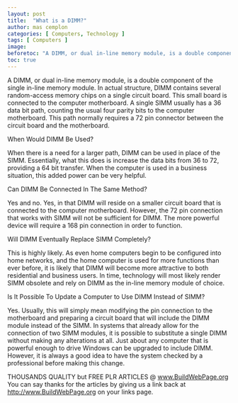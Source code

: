 ```yaml
---
layout: post
title:  "What is a DIMM?"
author: mas cemplon
categories: [ Computers, Technology ]
tags: [ Computers ]
image: 
beforetoc: "A DIMM, or dual in-line memory module, is a double component of the single in-line memory module.."
toc: true
---
```



A DIMM, or dual in-line memory module, is a double component of the single in-line memory module. In actual structure, DIMM contains several random-access memory chips on a single circuit board. This small board is connected to the computer motherboard. A single SIMM usually has a 36 data bit path, counting the usual four parity bits to the computer motherboard. This path normally requires a 72 pin connector between the circuit board and the motherboard. 

When Would DIMM Be Used?

When there is a need for a larger path, DIMM can be used in place of the SIMM. Essentially, what this does is increase the data bits from 36 to 72, providing a 64 bit transfer. When the computer is used in a business situation, this added power can be very helpful.

Can DIMM Be Connected In The Same Method?

Yes and no. Yes, in that DIMM will reside on a smaller circuit board that is connected to the computer motherboard. However, the 72 pin connection that works with SIMM will not be sufficient for DIMM. The more powerful device will require a 168 pin connection in order to function.  

Will DIMM Eventually Replace SIMM Completely?

This is highly likely. As even home computers begin to be configured into home networks, and the home computer is used for more functions than ever before, it is likely that DIMM will become more attractive to both residential and business users. In time, technology will most likely render SIMM obsolete and rely on DIMM as the in-line memory module of choice. 

Is It Possible To Update a Computer to Use DIMM Instead of SIMM?

Yes.  Usually, this will simply mean modifying the pin connection to the motherboard and preparing a circuit board that will include the DIMM module instead of the SIMM. In systems that already allow for the connection of two SIMM modules, it is possible to substitute a single DIMM without making any alterations at all. Just about any computer that is powerful enough to drive Windows can be upgraded to include DIMM. However, it is always a good idea to have the system checked by a professional before making this change.


THOUSANDS QUALITY but FREE PLR ARTICLES @ www.BuildWebPage.org
You can say thanks for the articles by giving us a link back at http://www.BuildWebPage.org on your links page.
